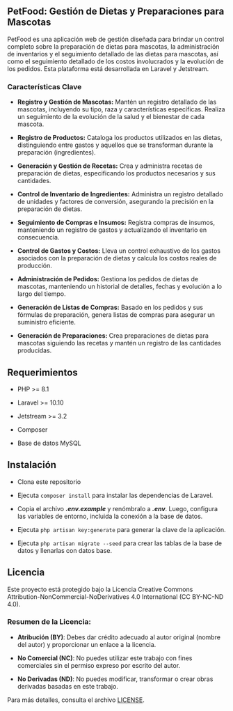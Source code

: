 ## PetFood: Gestión de Dietas y Preparaciones para Mascotas

PetFood es una aplicación web de gestión diseñada para brindar un control completo sobre la preparación de dietas para mascotas, la administración de inventarios y el seguimiento detallado de las dietas para mascotas, así como el seguimiento detallado de los costos involucrados y la evolución de los pedidos. Esta plataforma está desarrollada en Laravel y Jetstream.

### Características Clave

- **Registro y Gestión de Mascotas:** Mantén un registro detallado de las mascotas, incluyendo su tipo, raza y características específicas. Realiza un seguimiento de la evolución de la salud y el bienestar de cada mascota.

- **Registro de Productos:** Cataloga los productos utilizados en las dietas, distinguiendo entre gastos y aquellos que se transforman durante la preparación (ingredientes).

- **Generación y Gestión de Recetas:** Crea y administra recetas de preparación de dietas, especificando los productos necesarios y sus cantidades.

- **Control de Inventario de Ingredientes:** Administra un registro detallado de unidades y factores de conversión, asegurando la precisión en la preparación de dietas.

- **Seguimiento de Compras e Insumos:** Registra compras de insumos, manteniendo un registro de gastos y actualizando el inventario en consecuencia.

- **Control de Gastos y Costos:** Lleva un control exhaustivo de los gastos asociados con la preparación de dietas y calcula los costos reales de producción.

- **Administración de Pedidos:** Gestiona los pedidos de dietas de mascotas, manteniendo un historial de detalles, fechas y evolución a lo largo del tiempo.

- **Generación de Listas de Compras:** Basado en los pedidos y sus fórmulas de preparación, genera listas de compras para asegurar un suministro eficiente.

- **Generación de Preparaciones:** Crea preparaciones de dietas para mascotas siguiendo las recetas y mantén un registro de las cantidades producidas.

## Requerimientos

- PHP >= 8.1

- Laravel >= 10.10

- Jetstream >= 3.2

- Composer

- Base de datos MySQL

## Instalación

- Clona este repositorio

- Ejecuta `composer install` para instalar las dependencias de Laravel.

- Copia el archivo ***.env.example*** y renómbralo a ***.env***. Luego, configura las variables de entorno, incluida la conexión a la base de datos.

- Ejecuta `php artisan key:generate` para generar la clave de la aplicación.

- Ejecuta `php artisan migrate --seed` para crear las tablas de la base de datos y llenarlas con datos base.

## Licencia

Este proyecto está protegido bajo la Licencia Creative Commons Attribution-NonCommercial-NoDerivatives 4.0 International (CC BY-NC-ND 4.0).

### Resumen de la Licencia:

- **Atribución (BY)**: Debes dar crédito adecuado al autor original (nombre del autor) y proporcionar un enlace a la licencia.

- **No Comercial (NC)**: No puedes utilizar este trabajo con fines comerciales sin el permiso expreso por escrito del autor.

- **No Derivadas (ND)**: No puedes modificar, transformar o crear obras derivadas basadas en este trabajo.

Para más detalles, consulta el archivo [LICENSE](https://creativecommons.org/licenses/by-nc-nd/4.0/legalcode).
